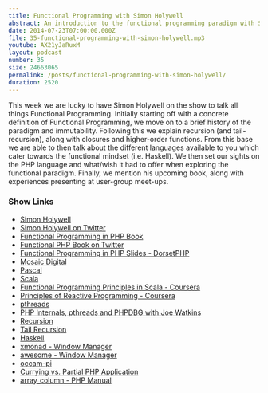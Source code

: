 ```yaml
---
title: Functional Programming with Simon Holywell
abstract: An introduction to the functional programming paradigm with Simon Holywell.
date: 2014-07-23T07:00:00.000Z
file: 35-functional-programming-with-simon-holywell.mp3
youtube: AX21yJaRuxM
layout: podcast
number: 35
size: 24663065
permalink: /posts/functional-programming-with-simon-holywell/
duration: 2520
---
```


This week we are lucky to have Simon Holywell on the show to talk all things Functional Programming.
Initially starting off with a concrete definition of Functional Programming, we move on to a brief history of the paradigm and immutability.
Following this we explain recursion (and tail-recursion), along with closures and higher-order functions.
From this base we are able to then talk about the different languages available to you which cater towards the functional mindset (i.e. Haskell).
We then set our sights on the PHP language and what/wish it had to offer when exploring the functional paradigm.
Finally, we mention his upcoming book, along with experiences presenting at user-group meet-ups.

### Show Links

- [Simon Holywell](http://simonholywell.com/)
- [Simon Holywell on Twitter](https://twitter.com/Treffynnon)
- [Functional Programming in PHP Book](http://www.functionalphp.com/)
- [Functional PHP Book on Twitter](https://twitter.com/FunctionalPHP)
- [Functional Programming in PHP Slides - DorsetPHP](https://speakerdeck.com/treffynnon/functional-programming-in-php-dorsetphp)
- [Mosaic Digital](http://www.emosaic.co.uk/home/index.html)
- [Pascal](http://en.wikipedia.org/wiki/Pascal_(programming_language))
- [Scala](http://www.scala-lang.org/)
- [Functional Programming Principles in Scala - Coursera](https://www.coursera.org/course/progfun)
- [Principles of Reactive Programming - Coursera](https://www.coursera.org/course/reactive)
- [pthreads](http://php.net/manual/en/book.pthreads.php)
- [PHP Internals, pthreads and PHPDBG with Joe Watkins](http://threedevsandamaybe.com/posts/php-internals-pthreads-and-phpdbg-with-joe-watkins/)
- [Recursion](http://introcs.cs.princeton.edu/java/23recursion/)
- [Tail Recursion](http://c2.com/cgi/wiki?TailRecursion)
- [Haskell](http://www.haskell.org/)
- [xmonad - Window Manager](http://xmonad.org/)
- [awesome - Window Manager](http://awesome.naquadah.org/)
- [occam-pi](http://pop-users.org/occam-pi/)
- [Currying vs. Partial PHP Application](http://allthingsphp.blogspot.co.uk/2012/02/currying-vs-partial-application.html)
- [array_column - PHP Manual](http://php.net/manual/en/function.array-column.php)
